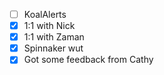 * [ ] KoalAlerts
* [x] 1:1 with Nick
* [x] 1:1 with Zaman
* [x] Spinnaker wut
* [x] Got some feedback from Cathy
